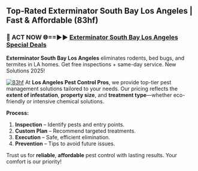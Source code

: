 ## Top-Rated Exterminator South Bay Los Angeles | Fast & Affordable (83hf)

<h3>🐜 ACT NOW 🌐==►► <a href="https://tinyurl.com/yc7vsfwc" rel="nofollow">Exterminator South Bay Los Angeles Special Deals</a></h3>

**Exterminator South Bay Los Angeles** eliminates rodents, bed bugs, and termites in LA homes. Get free inspections + same-day service. New Solutions 2025!

[![83hf](https://i.imgur.com/1VzRXn8.jpeg)](https://tinyurl.com/yc7vsfwc)
At **Los Angeles Pest Control Pros**, we provide top-tier pest management solutions tailored to your needs. Our pricing reflects the **extent of infestation**, **property size**, and **treatment type**—whether eco-friendly or intensive chemical solutions.  

**Process:**  
1. **Inspection** – Identify pests and entry points.  
2. **Custom Plan** – Recommend targeted treatments.  
3. **Execution** – Safe, efficient elimination.  
4. **Prevention** – Tips to avoid future issues.  

Trust us for **reliable**, **affordable** pest control with lasting results. Your comfort is our priority!
